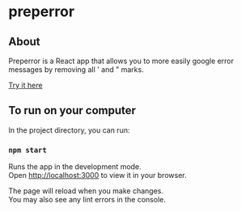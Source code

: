 # preperror

## About 

Preperror is a React app that allows you to more easily google error messages by removing all ' and " marks. 

[Try it here](http://www.emcassi.com/preperror)

## To run on your computer

In the project directory, you can run:

### `npm start`

Runs the app in the development mode.\
Open [http://localhost:3000](http://localhost:3000) to view it in your browser.

The page will reload when you make changes.\
You may also see any lint errors in the console.


